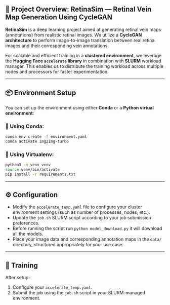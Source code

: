 ## 📖 Project Overview: RetinaSim — Retinal Vein Map Generation Using CycleGAN

**RetinaSim** is a deep learning project aimed at generating retinal vein maps (annotations) from realistic retinal images. We utilize a **CycleGAN architecture** to perform image-to-image translation between real retina images and their corresponding vein annotations.

For scalable and efficient training in a **clustered environment**, we leverage the **Hugging Face `accelerate` library** in combination with **SLURM** workload manager. This enables us to distribute the training workload across multiple nodes and processors for faster experimentation.

---

## 📦 Environment Setup

You can set up the environment using either **Conda** or a **Python virtual environment**:

### 🔹 Using Conda:

```bash
conda env create -f environment.yaml
conda activate img2img-turbo
```

### 🔹 Using Virtualenv:

```bash
python3 -m venv venv
source venv/bin/activate
pip install -r requirements.txt
```

---

## ⚙️ Configuration

* Modify the `accelerate_temp.yaml` file to configure your cluster environment settings (such as number of processes, nodes, etc.).
* Update the `job.sh` SLURM script according to your job submission preferences.
* Before running the script run `python model_download.py` it will download all the models.
* Place your image data and corresponding annotation maps in the `data/` directory, structured appropriately for your use case.

---

## 🚀 Training

After setup:

1. Configure your `accelerate_temp.yaml`.
2. Submit the job using the `job.sh` script in your SLURM-managed environment.


